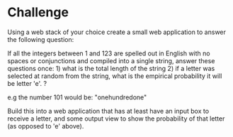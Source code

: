 # Challenge
Using a web stack of your choice create a small web application to answer the following question:

If all the integers between 1 and 123 are spelled out in English with no spaces or conjunctions and compiled into a single string, answer these questions once:
    1) what is the total length of the string
    2) if a letter was selected at random from the string, what is the empirical probability it will be letter 'e'. ?

e.g the number 101 would be: "onehundredone"
    
Build this into a web application that has at least have an input box to receive a letter, and some output view to show the probability of that letter (as opposed to 'e' above).